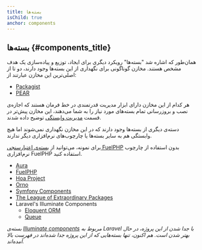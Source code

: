 ```yaml
---
title: بسته‌ها
isChild: true
anchor: components
---
```


## بسته‌ها {#components_title}

همان‌طور که اشاره شد "بسته‌ها" رویکرد دیگری برای ایجاد، توزیع و پیاده‌سازی یک هدف مشخص هستند. مخازن گوناگونی برای نگهداری از این بسته‌ها وجود دارند، دو تا از اصلی‌ترین این مخازن عبارتند از:

* [Packagist](#composer_and_packagist)
* [PEAR](#pear)

هر کدام از این مخازن دارای ابزار مدیریت قدرتمندی در خط فرمان هستند که اجازه‌ی نصب و بروزرسانی تمام بسته‌های مورد نیاز را به شما می‌دهند، این مخازن پیش‌تر در قسمت [مدیریت وابستگی] توضیح داده شدند.

دسته‌ی دیگری از بسته‌ها وجود دارند که در این مخازن نگهداری نمی‌شوند اما هیچ وابستگی هم به سایر بسته‌ها یا چارچوب‌های نرم‌افزاری دیگر ندارند.

برای نمونه، می‌توانید از [بسته‌ی اعتبارسنجی FuelPHP] بدون استفاده از چارچوب نرم‌افزاری FuelPHP استفاده کنید.

  [مدیریت وابستگی]: #dependency_management
  [بسته‌ی اعتبارسنجی FuelPHP]: https://github.com/fuelphp/validation

* [Aura](http://auraphp.github.com/)
* [FuelPHP](https://github.com/fuelphp)
* [Hoa Project](https://github.com/hoaproject)
* [Orno](https://github.com/orno)
* [Symfony Components](http://symfony.com/doc/current/components/index.html)
* [The League of Extraordinary Packages](http://thephpleague.com/)
* Laravel's Illuminate Components
    * [Eloquent ORM](https://github.com/illuminate/database)
    * [Queue](https://github.com/illuminate/queue)

_بسته‌ی [Illuminate components](https://github.com/illuminate) مربوط به Laravel با جدا شدن از این پروژه، در حال بهتر شدن است. هم اکنون، تنها بسته‌هایی که از این پروژه جدا شده‌اند در فهرست بالا آمده‌اند._
